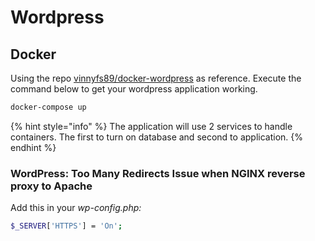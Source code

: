 # Wordpress

## Docker

Using the repo [vinnyfs89/docker-wordpress](https://github.com/vinnyfs89/docker-wordpress) as reference. Execute the command below to get your wordpress application working.

```bash
docker-compose up
```

{% hint style="info" %}
The application will use 2 services to handle containers. The first to turn on database and second to application.
{% endhint %}

### WordPress: Too Many Redirects Issue when NGINX reverse proxy to Apache

Add this in your _wp-config.php:_

```bash
$_SERVER['HTTPS'] = 'On';
```

